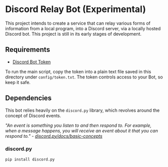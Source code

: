 # Discord Relay Bot (Experimental)

This project intends to create a service that can relay various
forms of information from a local program, into a Discord server, via a locally hosted Discord bot.
This project is still in its early stages of development.

## Requirements

- [Discord Bot Token](https://discord.com/developers/applications)

To run the main script, copy the token into a plain text file saved in this
directory under `config/token.txt`. The token controls access
to your Bot, so keep it safe.

## Dependencies

This bot relies heavily on the `discord.py` library, which revolves around the concept of Discord events.

_"An event is something you listen to and then respond to.
For example, when a message happens,
you will receive an event about it that you can respond to."_ -
_[discord.py/docs/basic-concepts](https://discordpy.readthedocs.io/en/latest/intro.html#basic-concepts)_

### discord.py

    pip install discord.py
